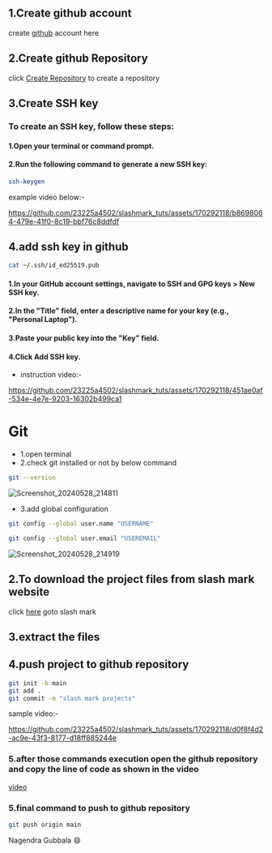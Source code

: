## 1.Create github account

create [github](https://github.com/) account here

## 2.Create github Repository

click [Create Repository](https://github.com/new) to create a repository

## 3.Create SSH key

### To create an SSH key, follow these steps:

#### 1.Open your terminal or command prompt.

#### 2.Run the following command to generate a new SSH key:

```bash
ssh-keygen
```

example video below:-

https://github.com/23225a4502/slashmark_tuts/assets/170292118/b8698064-479e-41f0-8c19-bbf76c8ddfdf

## 4.add ssh key in github

```bash
cat ~/.ssh/id_ed25519.pub
```

#### 1.In your GitHub account settings, navigate to SSH and GPG keys > New SSH key.

#### 2.In the "Title" field, enter a descriptive name for your key (e.g., "Personal Laptop").

#### 3.Paste your public key into the "Key" field.

#### 4.Click Add SSH key.

- instruction video:-

https://github.com/23225a4502/slashmark_tuts/assets/170292118/451ae0af-534e-4e7e-9203-16302b499ca1

# Git

- 1.open terminal
- 2.check git installed or not by below command

```bash
git --version
```

![Screenshot_20240528_214811](https://github.com/23225a4502/slashmark_tuts/assets/170292118/5f6ee552-685e-440a-a822-e3684355680a)

- 3.add global configuration

```bash
git config --global user.name "USERNAME"
```
```bash
git config --global user.email "USEREMAIL"
```
![Screenshot_20240528_214919](https://github.com/23225a4502/slashmark_tuts/assets/170292118/0854f037-bd6c-4937-a98b-a628c106336e)

## 2.To download the project files from slash mark website

click [here](https://slashmark.cloud/login1.php) goto slash mark

## 3.extract the files
## 4.push project to github repository

```bash
git init -b main
git add .
git commit -m "slash mark projects"
```
sample video:-

https://github.com/23225a4502/slashmark_tuts/assets/170292118/d0f8f4d2-ac9e-43f3-8177-d18ff885244e


### 5.after those commands execution open the github repository and copy the line of code as shown in the **video**

[video]()

### 5.final command to push to github repository

```bash
git push origin main
```

Nagendra Gubbala 😄
